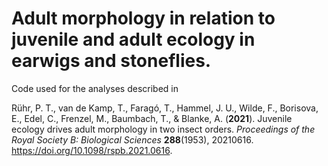 # Adult morphology in relation to juvenile and adult ecology in earwigs and stoneflies.

Code used for the analyses described in 

Rühr, P. T., van de Kamp, T., Faragó, T., Hammel, J. U., Wilde, F., Borisova, E., Edel, C., Frenzel, M., Baumbach, T., & Blanke, A. (**2021**). Juvenile ecology drives adult morphology in two insect orders. *Proceedings of the Royal Society B: Biological Sciences* **288**(1953), 20210616. https://doi.org/10.1098/rspb.2021.0616.
